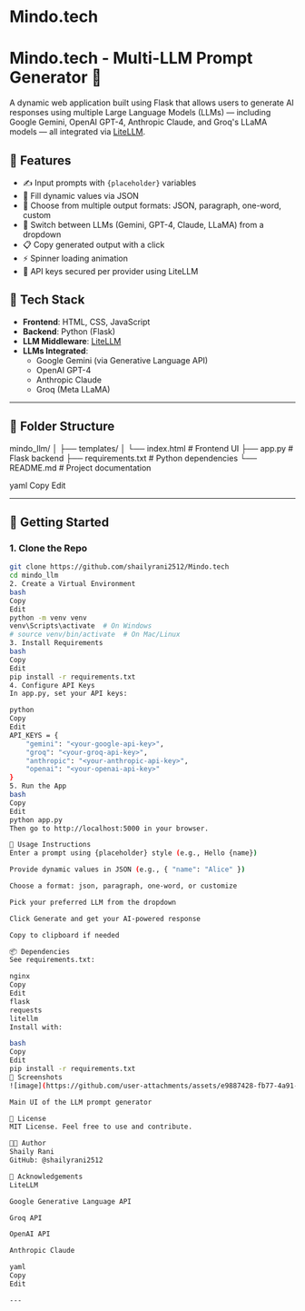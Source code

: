 # Mindo.tech
# Mindo.tech - Multi-LLM Prompt Generator 🔮

A dynamic web application built using Flask that allows users to generate AI responses using multiple Large Language Models (LLMs) — including Google Gemini, OpenAI GPT-4, Anthropic Claude, and Groq's LLaMA models — all integrated via [LiteLLM](https://github.com/BerriAI/litellm).

## 🌟 Features

- ✍️ Input prompts with `{placeholder}` variables
- 🔄 Fill dynamic values via JSON
- 🧠 Choose from multiple output formats: JSON, paragraph, one-word, custom
- 🤖 Switch between LLMs (Gemini, GPT-4, Claude, LLaMA) from a dropdown
- 📋 Copy generated output with a click
- ⚡ Spinner loading animation
- 🔐 API keys secured per provider using LiteLLM

## 🔧 Tech Stack

- **Frontend**: HTML, CSS, JavaScript
- **Backend**: Python (Flask)
- **LLM Middleware**: [LiteLLM](https://github.com/BerriAI/litellm)
- **LLMs Integrated**:  
  - Google Gemini (via Generative Language API)  
  - OpenAI GPT-4  
  - Anthropic Claude  
  - Groq (Meta LLaMA)

---

## 📂 Folder Structure

mindo_llm/
│
├── templates/
│ └── index.html # Frontend UI
├── app.py # Flask backend
├── requirements.txt # Python dependencies
└── README.md # Project documentation

yaml
Copy
Edit

---

## 🚀 Getting Started

### 1. Clone the Repo

```bash
git clone https://github.com/shailyrani2512/Mindo.tech
cd mindo_llm
2. Create a Virtual Environment
bash
Copy
Edit
python -m venv venv
venv\Scripts\activate  # On Windows
# source venv/bin/activate  # On Mac/Linux
3. Install Requirements
bash
Copy
Edit
pip install -r requirements.txt
4. Configure API Keys
In app.py, set your API keys:

python
Copy
Edit
API_KEYS = {
    "gemini": "<your-google-api-key>",
    "groq": "<your-groq-api-key>",
    "anthropic": "<your-anthropic-api-key>",
    "openai": "<your-openai-api-key>"
}
5. Run the App
bash
Copy
Edit
python app.py
Then go to http://localhost:5000 in your browser.

📝 Usage Instructions
Enter a prompt using {placeholder} style (e.g., Hello {name})

Provide dynamic values in JSON (e.g., { "name": "Alice" })

Choose a format: json, paragraph, one-word, or customize

Pick your preferred LLM from the dropdown

Click Generate and get your AI-powered response

Copy to clipboard if needed

📦 Dependencies
See requirements.txt:

nginx
Copy
Edit
flask
requests
litellm
Install with:

bash
Copy
Edit
pip install -r requirements.txt
📸 Screenshots
![image](https://github.com/user-attachments/assets/e9887428-fb77-4a91-b323-020bc43ee3bd)

Main UI of the LLM prompt generator

📜 License
MIT License. Feel free to use and contribute.

👩‍💻 Author
Shaily Rani
GitHub: @shailyrani2512

🙌 Acknowledgements
LiteLLM

Google Generative Language API

Groq API

OpenAI API

Anthropic Claude

yaml
Copy
Edit

---
